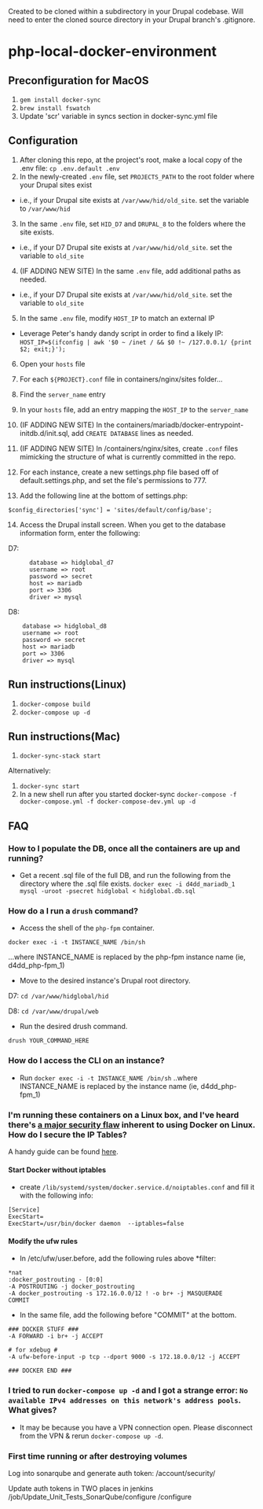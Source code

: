 Created to be cloned within a subdirectory in your Drupal codebase. 
Will need to enter the cloned source directory in your Drupal branch's .gitignore.

# php-local-docker-environment

## Preconfiguration for MacOS
1. ```gem install docker-sync```
2. ```brew install fswatch```
3. Update 'scr' variable in syncs section in docker-sync.yml file

## Configuration

1. After cloning this repo, at the project's root, make a local copy of the .env file: ```cp .env.default .env```
2. In the newly-created ```.env``` file, set ```PROJECTS_PATH``` to the root folder where your Drupal sites exist
  * i.e., if your Drupal site exists at ```/var/www/hid/old_site```. set the variable to ```/var/www/hid```
3. In the same ```.env``` file, set ```HID_D7``` and ```DRUPAL_8``` to the folders where the site exists.
  * i.e., if your D7 Drupal site exists at ```/var/www/hid/old_site```. set the variable to ```old_site```
4. (IF ADDING NEW SITE) In the same ```.env``` file, add additional paths as needed.
  * i.e., if your D7 Drupal site exists at ```/var/www/hid/old_site```. set the variable to ```old_site```
5. In the same ```.env``` file, modify ```HOST_IP``` to match an external IP
  * Leverage Peter's handy dandy script in order to find a likely IP:
    ```HOST_IP=$(ifconfig | awk '$0 ~ /inet / && $0 !~ /127.0.0.1/ {print $2; exit;}');```
6. Open your ```hosts``` file
7. For each ```${PROJECT}.conf``` file in containers/nginx/sites folder...
  1. Find the ```server_name``` entry
  2. In your ```hosts``` file, add an entry mapping the ```HOST_IP``` to the ```server_name```

8. (IF ADDING NEW SITE) In the containers/mariadb/docker-entrypoint-initdb.d/init.sql, add ```CREATE DATABASE``` lines as needed.
9. (IF ADDING NEW SITE) In /containers/nginx/sites, create ```.conf``` files mimicking the structure of what is currently committed in the repo.
10. For each instance, create a new settings.php file based off of default.settings.php, and set the file's permissions to 777.
11. Add the following line at the bottom of settings.php:

```$config_directories['sync'] = 'sites/default/config/base';```

14. Access the Drupal install screen. When you get to the database information form, enter the following:


   D7:
   ```
         database => hidglobal_d7
         username => root
         password => secret
         host => mariadb
         port => 3306
         driver => mysql

   ```


   D8:
   ```
       database => hidglobal_d8
       username => root
       password => secret
       host => mariadb
       port => 3306
       driver => mysql
   ```


## Run instructions(Linux)
1. ```docker-compose build```
2. ```docker-compose up -d```

## Run instructions(Mac)
1. ```docker-sync-stack start```

Alternatively:

1. ```docker-sync start```
2. In a new shell run after you started docker-sync 
   ```docker-compose -f docker-compose.yml -f docker-compose-dev.yml up -d```



## FAQ
### How to I populate the DB, once all the containers are up and running?
- Get a recent .sql file of the full DB, and run the following from the directory where the .sql file exists.
```docker exec -i d4dd_mariadb_1 mysql -uroot -psecret hidglobal < hidglobal.db.sql```

### How do a I run a ```drush``` command?
- Access the shell of the ```php-fpm``` container.
```
docker exec -i -t INSTANCE_NAME /bin/sh
```  
...where INSTANCE_NAME is replaced by the php-fpm instance name (ie, d4dd_php-fpm_1)
- Move to the desired instance's Drupal root directory.

D7: ```cd /var/www/hidglobal/hid```

D8: ```cd /var/www/drupal/web```

- Run the desired drush command.

```drush YOUR_COMMAND_HERE```

### How do I access the CLI on an instance?
-  Run 
```docker exec -i -t INSTANCE_NAME /bin/sh```  ..where INSTANCE_NAME is replaced by the instance name (ie, d4dd_php-fpm_1)

### I'm running these containers on a Linux box, and I've heard there's [a major security flaw](http://blog.viktorpetersson.com/post/101707677489/the-dangers-of-ufw-docker) inherent to using Docker on Linux. How do I secure the IP Tables? 
A handy guide can be found [here](https://svenv.nl/unixandlinux/dockerufw).

#### Start Docker without iptables
- create ```/lib/systemd/system/docker.service.d/noiptables.conf``` and fill it with the following info:
```
[Service]
ExecStart=
ExecStart=/usr/bin/docker daemon  --iptables=false
```
#### Modify the ufw rules
- In /etc/ufw/user.before, add the following rules above *filter:
```
*nat
:docker_postrouting - [0:0]
-A POSTROUTING -j docker_postrouting
-A docker_postrouting -s 172.16.0.0/12 ! -o br+ -j MASQUERADE
COMMIT
```
- In the same file, add the following before "COMMIT" at the bottom.
```
### DOCKER STUFF ###
-A FORWARD -i br+ -j ACCEPT

# for xdebug #
-A ufw-before-input -p tcp --dport 9000 -s 172.18.0.0/12 -j ACCEPT

### DOCKER END ###
```
### I tried to run ```docker-compose up -d``` and I got a strange error: ```No available IPv4 addresses on this network's address pools```. What gives?
- It may be because you have a VPN connection open. Please disconnect from the VPN & rerun ```docker-compose up -d```.

### First time running or after destroying volumes ###
Log into sonarqube and generate auth token: /account/security/

Update auth tokens in TWO places in jenkins
/job/Update_Unit_Tests_SonarQube/configure
/configure
